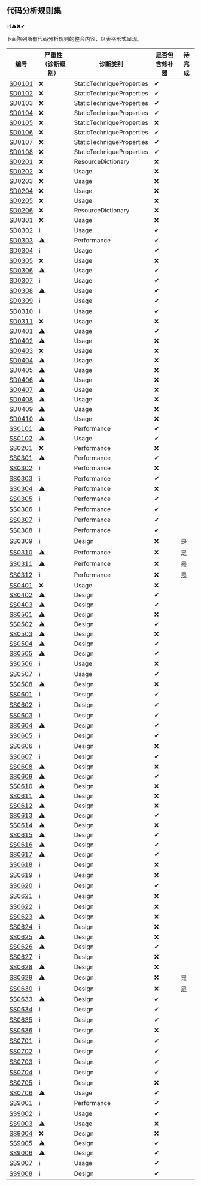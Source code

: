 ## 代码分析规则集

💡ℹ⚠❌✔

下面陈列所有代码分析规则的整合内容，以表格形式呈现。

| 编号                                      | 严重性（诊断级别） | 诊断类别                  | 是否包含修补器 | 待完成 |
| ----------------------------------------- | ------------------ | ------------------------- | -------------- | ------ |
| [SD0101](rules/Rule-SD0101) | ❌                  | StaticTechniqueProperties | ✔              |        |
| [SD0102](rules/Rule-SD0102) | ❌                  | StaticTechniqueProperties | ✔              |        |
| [SD0103](rules/Rule-SD0103) | ❌                  | StaticTechniqueProperties | ✔              |        |
| [SD0104](rules/Rule-SD0104) | ❌                  | StaticTechniqueProperties | ✔              |        |
| [SD0105](rules/Rule-SD0105) | ❌                  | StaticTechniqueProperties | ❌              |        |
| [SD0106](rules/Rule-SD0106) | ❌                  | StaticTechniqueProperties | ✔              |        |
| [SD0107](rules/Rule-SD0107) | ❌                  | StaticTechniqueProperties | ✔              |        |
| [SD0108](rules/Rule-SD0108) | ❌                  | StaticTechniqueProperties | ✔              |        |
| [SD0201](rules/Rule-SD0201) | ❌                  | ResourceDictionary        | ❌              |        |
| [SD0202](rules/Rule-SD0202) | ❌                  | Usage                     | ❌              |        |
| [SD0203](rules/Rule-SD0203) | ❌                  | Usage                     | ❌              |        |
| [SD0204](rules/Rule-SD0204) | ❌                  | Usage                     | ❌              |        |
| [SD0205](rules/Rule-SD0205) | ❌                  | Usage                     | ❌              |        |
| [SD0206](rules/Rule-SD0206) | ❌                  | ResourceDictionary        | ❌              |        |
| [SD0301](rules/Rule-SD0301) | ❌                  | Usage                     | ❌              |        |
| [SD0302](rules/Rule-SD0302) | ℹ                  | Usage                     | ✔              |        |
| [SD0303](rules/Rule-SD0303) | ⚠                  | Performance               | ✔              |        |
| [SD0304](rules/Rule-SD0304) | ℹ                  | Usage                     | ✔              |        |
| [SD0305](rules/Rule-SD0305) | ❌                  | Usage                     | ❌              |        |
| [SD0306](rules/Rule-SD0306) | ⚠                  | Usage                     | ✔              |        |
| [SD0307](rules/Rule-SD0307) | ℹ                  | Usage                     | ✔              |        |
| [SD0308](rules/Rule-SD0308) | ⚠                  | Usage                     | ✔              |        |
| [SD0309](rules/Rule-SD0309) | ℹ                  | Usage                     | ✔              |        |
| [SD0310](rules/Rule-SD0310) | ℹ                  | Usage                     | ✔              |        |
| [SD0311](rules/Rule-SD0311) | ❌                  | Usage                     | ❌              |        |
| [SD0401](rules/Rule-SD0401) | ⚠                  | Usage                     | ✔              |        |
| [SD0402](rules/Rule-SD0402) | ⚠                  | Usage                     | ❌              |        |
| [SD0403](rules/Rule-SD0403) | ❌                  | Usage                     | ❌              |        |
| [SD0404](rules/Rule-SD0404) | ⚠                  | Usage                     | ❌              |  |
| [SD0405](rules/Rule-SD0405) | ⚠                  | Usage                     | ❌              |        |
| [SD0406](rules/Rule-SD0406) | ⚠ | Usage | ❌ |  |
| [SD0407](rules/Rule-SD0407) | ⚠ | Usage | ❌ |  |
| [SD0408](rules/Rule-SD0408) | ⚠ | Usage | ❌ |  |
| [SD0409](rules/Rule-SD0409) | ⚠ | Usage | ❌ |  |
| [SD0410](rules/Rule-SD0410) | ⚠ | Usage | ❌ |  |
| [SS0101](rules/Rule-SS0101) | ⚠                  | Performance               | ✔              |        |
| [SS0102](rules/Rule-SS0102) | ⚠                  | Usage                     | ✔              |        |
| [SS0201](rules/Rule-SS0201) | ❌                  | Performance               | ❌              |        |
| [SS0301](rules/Rule-SS0301) | ⚠                  | Performance               | ✔              |     |
| [SS0302](rules/Rule-SS0302) | ℹ | Performance | ❌ |  |
| [SS0303](rules/Rule-SS0303) | ℹ                  | Performance               | ✔             |  |
| [SS0304](rules/Rule-SS0304) | ⚠ | Performance | ❌ |  |
| [SS0305](rules/Rule-SS0305) | ℹ | Performance | ✔ |  |
| [SS0306](rules/Rule-SS0306) | ℹ | Performance | ✔ |  |
| [SS0307](rules/Rule-SS0307) | ℹ | Performance | ✔ |  |
| [SS0308](rules/Rule-SS0308) | ℹ | Performance | ✔ |  |
| [SS0309](rules/Rule-SS0309) | ℹ | Design | ❌ | 是 |
| [SS0310](rules/Rule-SS0310) | ⚠ | Performance | ❌ | 是 |
| [SS0311](rules/Rule-SS0311) | ⚠ | Performance | ❌ | 是 |
| [SS0312](rules/Rule-SS0312) | ℹ | Performance | ❌ | 是 |
| [SS0401](rules/Rule-SS0401) | ❌                  | Usage                     | ❌              |        |
| [SS0402](rules/Rule-SS0402) | ⚠                  | Design                    | ✔              |        |
| [SS0403](rules/Rule-SS0403) | ⚠                  | Design                    | ✔              |        |
| [SS0501](rules/Rule-SS0501) | ⚠                  | Design                    | ❌              |        |
| [SS0502](rules/Rule-SS0502) | ⚠                  | Design                    | ✔              |        |
| [SS0503](rules/Rule-SS0503) | ⚠                  | Design                    | ❌              |        |
| [SS0504](rules/Rule-SS0504) | ⚠                  | Design                    | ✔              |        |
| [SS0505](rules/Rule-SS0505) | ⚠                  | Design                    | ✔              |        |
| [SS0506](rules/Rule-SS0506) | ℹ                  | Usage                     | ❌              |        |
| [SS0507](rules/Rule-SS0507) | ℹ                  | Usage                     | ✔              |        |
| [SS0508](rules/Rule-SS0508) | ⚠                  | Design                    | ❌              |        |
| [SS0601](rules/Rule-SS0601) | ℹ                  | Design                    | ✔              |        |
| [SS0602](rules/Rule-SS0602) | ℹ                  | Design                    | ✔              |        |
| [SS0603](rules/Rule-SS0603) | ℹ                  | Design                    | ✔              |        |
| [SS0604](rules/Rule-SS0604) | ⚠                  | Design                    | ✔              |        |
| [SS0605](rules/Rule-SS0605) | ℹ                  | Design                    | ✔              |        |
| [SS0606](rules/Rule-SS0606) | ℹ                  | Design                    | ❌              |        |
| [SS0607](rules/Rule-SS0607) | ℹ                  | Design                    | ✔              |        |
| [SS0608](rules/Rule-SS0608) | ⚠                  | Design                    | ❌              |        |
| [SS0609](rules/Rule-SS0609) | ⚠                  | Design                    | ✔              |        |
| [SS0610](rules/Rule-SS0610) | ⚠                  | Design                    | ❌              |        |
| [SS0611](rules/Rule-SS0611) | ⚠                  | Design                    | ❌              |        |
| [SS0612](rules/Rule-SS0612) | ⚠                  | Design                    | ❌              |        |
| [SS0613](rules/Rule-SS0613) | ⚠                  | Design                    | ✔              |        |
| [SS0614](rules/Rule-SS0614) | ⚠                  | Design                    | ❌              |        |
| [SS0615](rules/Rule-SS0615) | ⚠                  | Design                    | ✔              |        |
| [SS0616](rules/Rule-SS0616) | ⚠                  | Design                    | ✔              |        |
| [SS0617](rules/Rule-SS0617) | ⚠                  | Design                    | ✔              |        |
| [SS0618](rules/Rule-SS0618) | ℹ                  | Design                    | ❌              |        |
| [SS0619](rules/Rule-SS0619) | ℹ                  | Design                    | ❌              |        |
| [SS0620](rules/Rule-SS0620) | ℹ                  | Design                    | ✔              |        |
| [SS0621](rules/Rule-SS0621) | ℹ                  | Design                    | ❌              |        |
| [SS0622](rules/Rule-SS0622) | ℹ                  | Design                    | ❌              |        |
| [SS0623](rules/Rule-SS0623) | ⚠                  | Design                    | ❌              |        |
| [SS0624](rules/Rule-SS0624) | ℹ                  | Design                    | ❌              |        |
| [SS0625](rules/Rule-SS0625) | ⚠                  | Design                    | ❌              |        |
| [SS0626](rules/Rule-SS0626) | ⚠                  | Design                    | ✔              |        |
| [SS0627](rules/Rule-SS0627) | ℹ                  | Design                    | ❌              |        |
| [SS0628](rules/Rule-SS0628) | ⚠                  | Design                    | ❌              |        |
| [SS0629](rules/Rule-SS0629) | ⚠                  | Design                    | ❌              | 是     |
| [SS0630](rules/Rule-SS0630) | ℹ                  | Design                    | ❌              | 是     |
| [SS0633](rules/Rule-SS0633) | ⚠                  | Design                    | ✔              |        |
| [SS0634](rules/Rule-SS0634) | ℹ                  | Design                    | ✔              |        |
| [SS0635](rules/Rule-SS0635) | ℹ                  | Design                    | ✔              |        |
| [SS0636](rules/Rule-SS0636) | ℹ                  | Design                    | ❌              |        |
| [SS0701](rules/Rule-SS0701) | ℹ                  | Design                    | ✔              |        |
| [SS0702](rules/Rule-SS0702) | ℹ                  | Design                    | ✔              |        |
| [SS0703](rules/Rule-SS0703) | ℹ                  | Design                    | ✔              |        |
| [SS0704](rules/Rule-SS0704) | ℹ                  | Design                    | ✔              |        |
| [SS0705](rules/Rule-SS0705) | ℹ                  | Design                    | ❌              |        |
| [SS0706](rules/Rule-SS0706) | ⚠                  | Usage                     | ✔              |        |
| [SS9001](rules/Rule-SS9001) | ℹ                  | Performance               | ✔              |        |
| [SS9002](rules/Rule-SS9002) | ℹ                  | Usage                     | ✔              |        |
| [SS9003](rules/Rule-SS9003) | ⚠                  | Usage                     | ❌              |        |
| [SS9004](rules/Rule-SS9004) | ❌                  | Design                    | ❌              |        |
| [SS9005](rules/Rule-SS9005) | ⚠                  | Design                    | ✔              |        |
| [SS9006](rules/Rule-SS9006) | ⚠                  | Design                    | ✔              |        |
| [SS9007](rules/Rule-SS9007) | ℹ                  | Usage                     | ✔              |        |
| [SS9008](rules/Rule-SS9008) | ℹ | Design | ✔ |  |